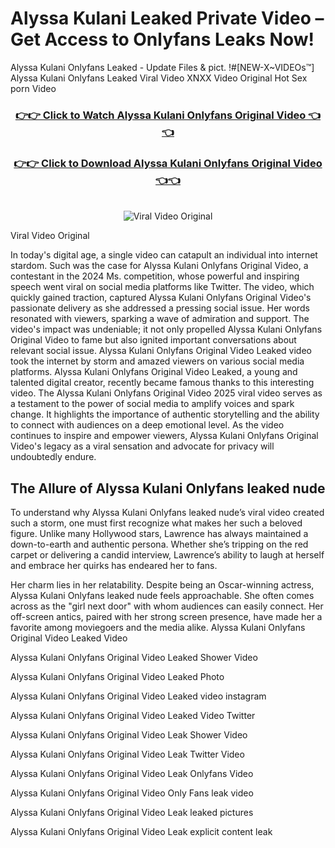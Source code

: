 # Alyssa Kulani Leaked Private Video – Get Access to Onlyfans Leaks Now!

Alyssa Kulani Onlyfans Leaked - Update Files & pict. !#[NEW-X~VIDEOs™] Alyssa Kulani Onlyfans Leaked Viral Video XNXX Video Original Hot Sex porn Video
<br>
<div align="center">
<h3><a href="https://links2leaks.com?utm_source=alyssakulani&utm_medium=gitlong" rel="nofollow">👉👉 Click to Watch Alyssa Kulani Onlyfans Original Video 👈👈</a></h3>
<h3><a href="https://links2leaks.com?utm_source=alyssakulani&utm_medium=gitlong" rel="nofollow">👉👉 Click to Download Alyssa Kulani Onlyfans Original Video 👈👈</a></h3>
<br>
<a href="https://links2leaks.com?utm_source=alyssakulani&utm_medium=gitlong" rel="nofollow"><img src="https://i.ibb.co/Gkj2r4b/banner.png" alt="Viral Video Original" style="max-width: 100%; display: inline-block;" data-target="animated-image.originalImage"></a>
</div>

Viral Video Original

In today's digital age, a single video can catapult an individual into internet stardom. Such was the case for Alyssa Kulani Onlyfans Original Video, a contestant in the 2024 Ms. competition, whose powerful and inspiring speech went viral on social media platforms like Twitter.
The video, which quickly gained traction, captured Alyssa Kulani Onlyfans Original Video's passionate delivery as she addressed a pressing social issue. Her words resonated with viewers, sparking a wave of admiration and support. The video's impact was undeniable; it not only propelled Alyssa Kulani Onlyfans Original Video to fame but also ignited important conversations about relevant social issue.
Alyssa Kulani Onlyfans Original Video Leaked video took the internet by storm and amazed viewers on various social media platforms. Alyssa Kulani Onlyfans Original Video Leaked, a young and talented digital creator, recently became famous thanks to this interesting video.
The Alyssa Kulani Onlyfans Original Video 2025 viral video serves as a testament to the power of social media to amplify voices and spark change. It highlights the importance of authentic storytelling and the ability to connect with audiences on a deep emotional level. As the video continues to inspire and empower viewers, Alyssa Kulani Onlyfans Original Video's legacy as a viral sensation and advocate for privacy will undoubtedly endure.

<h2>The Allure of Alyssa Kulani Onlyfans leaked nude</h2>


To understand why Alyssa Kulani Onlyfans leaked nude’s viral video created such a storm, one must first recognize what makes her such a beloved figure. Unlike many Hollywood stars, Lawrence has always maintained a down-to-earth and authentic persona. Whether she’s tripping on the red carpet or delivering a candid interview, Lawrence’s ability to laugh at herself and embrace her quirks has endeared her to fans.

Her charm lies in her relatability. Despite being an Oscar-winning actress, Alyssa Kulani Onlyfans leaked nude feels approachable. She often comes across as the "girl next door" with whom audiences can easily connect. Her off-screen antics, paired with her strong screen presence, have made her a favorite among moviegoers and the media alike.
Alyssa Kulani Onlyfans Original Video Leaked Video

Alyssa Kulani Onlyfans Original Video Leaked Shower Video

Alyssa Kulani Onlyfans Original Video Leaked Photo

Alyssa Kulani Onlyfans Original Video Leaked video instagram

Alyssa Kulani Onlyfans Original Video Leaked Video Twitter

Alyssa Kulani Onlyfans Original Video Leak Shower Video

Alyssa Kulani Onlyfans Original Video Leak Twitter Video

Alyssa Kulani Onlyfans Original Video Leak Onlyfans Video

Alyssa Kulani Onlyfans Original Video Only Fans leak video

Alyssa Kulani Onlyfans Original Video Leak leaked pictures

Alyssa Kulani Onlyfans Original Video Leak explicit content leak